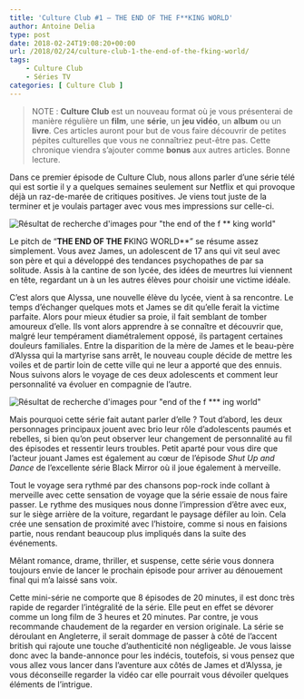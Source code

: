 ```yaml
---
title: 'Culture Club #1 – THE END OF THE F**KING WORLD'
author: Antoine Delia
type: post
date: 2018-02-24T19:08:20+00:00
url: /2018/02/24/culture-club-1-the-end-of-the-fking-world/
tags:
    - Culture Club
    - Séries TV
categories: [ Culture Club ]
---
```

> NOTE : **Culture Club** est un nouveau format où je vous présenterai de manière régulière un **film**, une **série**, un **jeu vidéo**, un **album** ou un **livre**. Ces articles auront pour but de vous faire découvrir de petites pépites culturelles que vous ne connaîtriez peut-être pas. Cette chronique viendra s&#8217;ajouter comme **bonus** aux autres articles. Bonne lecture.

Dans ce premier épisode de Culture Club, nous allons parler d&#8217;une série télé qui est sortie il y a quelques semaines seulement sur Netflix et qui provoque déjà un raz-de-marée de critiques positives. Je viens tout juste de la terminer et je voulais partager avec vous mes impressions sur celle-ci.

![Résultat de recherche d'images pour &quot;the end of the f ** king world&quot;](https://i1.wp.com/larsruby.com/wp-content/uploads/2018/01/the-end-of-the-fucking-world.jpg?resize=1170%2C550&ssl=1)

Le pitch de &#8220;**THE END OF THE F**KING WORLD**&#8221; se résume assez simplement. Vous avez James, un adolescent de 17 ans qui vit seul avec son père et qui a développé des tendances psychopathes de par sa solitude. Assis à la cantine de son lycée, des idées de meurtres lui viennent en tête, regardant un à un les autres élèves pour choisir une victime idéale.

C&#8217;est alors que Alyssa, une nouvelle élève du lycée, vient à sa rencontre. Le temps d&#8217;échanger quelques mots et James se dit qu&#8217;elle ferait la victime parfaite. Alors pour mieux étudier sa proie, il fait semblant de tomber amoureux d&#8217;elle. Ils vont alors apprendre à se connaître et découvrir que, malgré leur tempérament diamétralement opposé, ils partagent certaines douleurs familiales. Entre la disparition de la mère de James et le beau-père d&#8217;Alyssa qui la martyrise sans arrêt, le nouveau couple décide de mettre les voiles et de partir loin de cette ville qui ne leur a apporté que des ennuis. Nous suivons alors le voyage de ces deux adolescents et comment leur personnalité va évoluer en compagnie de l&#8217;autre.

![Résultat de recherche d'images pour &quot;end of the f *** ing world&quot;](https://i0.wp.com/i1.fdbimg.pl/637tgnx1/2000x1125_p2orsh.jpg?w=1000&#038;ssl=1)

Mais pourquoi cette série fait autant parler d&#8217;elle ? Tout d&#8217;abord, les deux personnages principaux jouent avec brio leur rôle d&#8217;adolescents paumés et rebelles, si bien qu&#8217;on peut observer leur changement de personnalité au fil des épisodes et ressentir leurs troubles. Petit aparté pour vous dire que l&#8217;acteur jouant James est également au cœur de l&#8217;épisode _<span class="lang-en" lang="en">Shut Up and Dance</span>_ de l&#8217;excellente série Black Mirror où il joue également à merveille.

Tout le voyage sera rythmé par des chansons pop-rock inde collant à merveille avec cette sensation de voyage que la série essaie de nous faire passer. Le rythme des musiques nous donne l&#8217;impression d&#8217;être avec eux, sur le siège arrière de la voiture, regardant le paysage défiler au loin. Cela crée une sensation de proximité avec l&#8217;histoire, comme si nous en faisions partie, nous rendant beaucoup plus impliqués dans la suite des événements.

Mêlant romance, drame, thriller, et suspense, cette série vous donnera toujours envie de lancer le prochain épisode pour arriver au dénouement final qui m&#8217;a laissé sans voix.

Cette mini-série ne comporte que 8 épisodes de 20 minutes, il est donc très rapide de regarder l&#8217;intégralité de la série. Elle peut en effet se dévorer comme un long film de 3 heures et 20 minutes. Par contre, je vous recommande chaudement de la regarder en version originale. La série se déroulant en Angleterre, il serait dommage de passer à côté de l&#8217;accent british qui rajoute une touche d&#8217;authenticité non négligeable. Je vous laisse donc avec la bande-annonce pour les indécis, toutefois, si vous pensez que vous allez vous lancer dans l&#8217;aventure aux côtés de James et d&#8217;Alyssa, je vous déconseille regarder la vidéo car elle pourrait vous dévoiler quelques éléments de l&#8217;intrigue.

<span class="embed-youtube" style="text-align:center; display: block;"></span>

&nbsp;